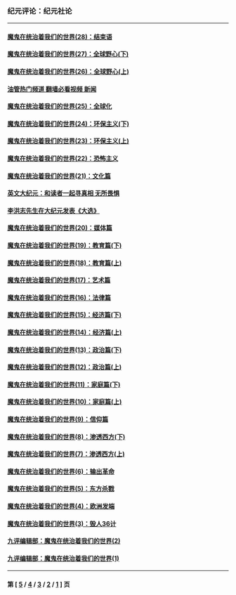 ### 纪元评论：纪元社论
---
#### [魔鬼在统治着我们的世界(28)：结束语](../../pages/nsc422/n10936246.md?10020330) 
#### [魔鬼在统治着我们的世界(27)：全球野心(下)](../../pages/nsc422/n10928319.md?10020330) 
#### [魔鬼在统治着我们的世界(26)：全球野心(上)](../../pages/nsc422/n10900318.md?10020330) 
#### [油管热门频道 翻墙必看视频 新闻](ok?10020330)
#### [魔鬼在统治着我们的世界(25)：全球化](../../pages/nsc422/n10788205.md?10020330) 
#### [魔鬼在统治着我们的世界(24)：环保主义(下)](../../pages/nsc422/n10695307.md?10020330) 
#### [魔鬼在统治着我们的世界(23)：环保主义(上)](../../pages/nsc422/n10688613.md?10020330) 
#### [魔鬼在统治着我们的世界(22)：恐怖主义](../../pages/nsc422/n10614727.md?10020330) 
#### [魔鬼在统治着我们的世界(21)：文化篇](../../pages/nsc422/n10597706.md?10020330) 
#### [英文大纪元：和读者一起寻真相 无所畏惧](../../pages/nsc422/n12542027.md?10020330) 
#### [李洪志先生在大纪元发表《大选》](../../pages/nsc422/n12534746.md?10020330) 
#### [魔鬼在统治着我们的世界(20)：媒体篇](../../pages/nsc422/n10586579.md?10020330) 
#### [魔鬼在统治着我们的世界(19)：教育篇(下)](../../pages/nsc422/n10564808.md?10020330) 
#### [魔鬼在统治着我们的世界(18)：教育篇(上)](../../pages/nsc422/n10526970.md?10020330) 
#### [魔鬼在统治着我们的世界(17)：艺术篇](../../pages/nsc422/n10499093.md?10020330) 
#### [魔鬼在统治着我们的世界(16)：法律篇](../../pages/nsc422/n10485969.md?10020330) 
#### [魔鬼在统治着我们的世界(15)：经济篇(下)](../../pages/nsc422/n10469975.md?10020330) 
#### [魔鬼在统治着我们的世界(14)：经济篇(上)](../../pages/nsc422/n10457370.md?10020330) 
#### [魔鬼在统治着我们的世界(13)：政治篇(下)](../../pages/nsc422/n10448270.md?10020330) 
#### [魔鬼在统治着我们的世界(12)：政治篇(上)](../../pages/nsc422/n10444576.md?10020330) 
#### [魔鬼在统治着我们的世界(11)：家庭篇(下)](../../pages/nsc422/n10440961.md?10020330) 
#### [魔鬼在统治着我们的世界(10)：家庭篇(上)](../../pages/nsc422/n10435448.md?10020330) 
#### [魔鬼在统治着我们的世界(9)：信仰篇](../../pages/nsc422/n10432159.md?10020330) 
#### [魔鬼在统治着我们的世界(8)：渗透西方(下)](../../pages/nsc422/n10429603.md?10020330) 
#### [魔鬼在统治着我们的世界(7)：渗透西方(上)](../../pages/nsc422/n10426013.md?10020330) 
#### [魔鬼在统治着我们的世界(6)：输出革命](../../pages/nsc422/n10421536.md?10020330) 
#### [魔鬼在统治着我们的世界(5)：东方杀戮](../../pages/nsc422/n10417707.md?10020330) 
#### [魔鬼在统治着我们的世界(4)：欧洲发端](../../pages/nsc422/n10414890.md?10020330) 
#### [魔鬼在统治着我们的世界(3)：毁人36计](../../pages/nsc422/n10411583.md?10020330) 
#### [九评编辑部：魔鬼在统治着我们的世界(2)](../../pages/nsc422/n10410036.md?10020330) 
#### [九评编辑部：魔鬼在统治着我们的世界(1)](../../pages/nsc422/n10406825.md?10020330) 

---
#### 第 [ [5](./5.md?10020330) / [4](./4.md?10020330) / [3](./3.md?10020330) / [2](./2.md?10020330) / [1](./1.md?10020330) ] 页
